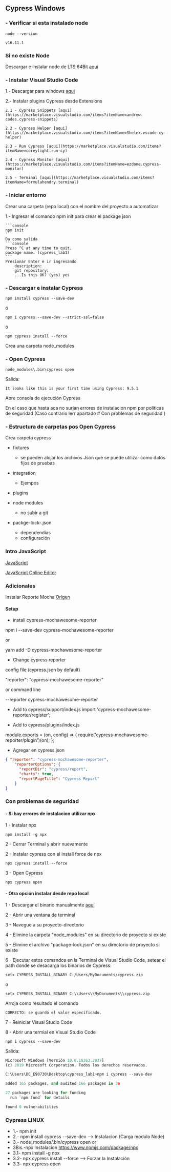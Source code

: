 ## Cypress Windows

### - Verificar si esta instalado node

```console
node --version
```

```console
v16.11.1
```
### Si no existe Node

Descargar e instalar node de LTS 64Bit [aquí](https://nodejs.org/es/download/)


### - Instalar Visual Studio Code

1.- Descargar para windows [aqui](https://code.visualstudio.com/docs/?dv=win)

2.- Instalar plugins Cypress desde Extensions

    2.1 - Cypress Snippets [aqui](https://marketplace.visualstudio.com/items?itemName=andrew-codes.cypress-snippets)

    2.2 - Cypress Helper [aqui](https://marketplace.visualstudio.com/items?itemName=Shelex.vscode-cy-helper)

    2.3 - Run Cypress [aqui](https://marketplace.visualstudio.com/items?itemName=coreylight.run-cy)

    2.4 - Cypress Monitor [aqui](https://marketplace.visualstudio.com/items?itemName=ezdone.cypress-monitor)

    2.5 - Terminal [aqui](https://marketplace.visualstudio.com/items?itemName=formulahendry.terminal)

### - Iniciar entorno

Crear una carpeta (repo local) con el nombre del proyecto a automatizar


1.- Ingresar el comando npm init para crear el package json

    ```console
    npm init
    ```
    Da como salida
    ```console
    Press ^C at any time to quit.
    package name: (cypress_lab1)
    ```
    Presionar Enter e ir ingresando
        description: 
        git repository:
        ...Is this OK? (yes) yes


### - Descargar e instalar Cypress

   ```console
   npm install cypress --save-dev
   ```
   ó
  ```console
  npm i cypress --save-dev --strict-ssl=false
  ``` 
  ó
  ```console
  npm cypress install --force
  ``` 
Crea una carpeta node_modules

### - Open Cypress

```console
node_modules\.bin\cypress open
```
Salida:
```console
It looks like this is your first time using Cypress: 9.5.1
```

Abre consola de ejecución Cypress


En el caso que hasta aca no surjan errores de instalacion npm por politicas de seguridad (Caso contrario lerr apartado # Con problemas de seguridad )



### - Estructura de carpetas pos Open Cypress

Crea carpeta cypress

  - fixtures
    - se pueden alojar los archivos Json que se puede utilizar como datos fijos de pruebas
  
  - integration
    - Ejempos
  
  - plugins

  - node modules
    - no subir a git
  
  - packge-lock-.json
    - dependendias
    - configuración


### Intro JavaScript

[JavaScript](https://developer.mozilla.org/es/docs/Web/JavaScript)

[JavaScript Online Editor](https://jsfiddle.net/)


### Adicionales

Instalar Reporte Mocha [Origen](https://www.npmjs.com/package/cypress-mochawesome-reporter)

#### Setup
- install cypress-mochawesome-reporter

npm i --save-dev cypress-mochawesome-reporter

or

yarn add -D cypress-mochawesome-reporter

- Change cypress reporter

config file (cypress.json by default)

  "reporter": "cypress-mochawesome-reporter"

or command line

--reporter cypress-mochawesome-reporter

- Add to cypress/support/index.js
import 'cypress-mochawesome-reporter/register';

- Add to cypress/plugins/index.js

module.exports = (on, config) => {
  require('cypress-mochawesome-reporter/plugin')(on);
};

- Agregar en cypress.json 
```json
{ "reporter": "cypress-mochawesome-reporter",
    "reporterOptions": {
      "reportDir": "cypress/report",
      "charts": true,
      "reportPageTitle": "Cypress Report"
    }
}
```



### Con problemas de seguridad


#### - Si hay errores de instalacion utilizar npx

1 - Instalar npx

  ```console
  npm install -g npx
  ``` 

2 - Cerrar Terminal y abrir nuevamente


2 - Instalar cypress con el install force de npx

  ```console
  npx cypress install --force
  ``` 
3 - Open Cypress

  ```console
  npx cypress open
  ``` 

#### - Otra opción instalar desde repo local

1 - Descargar el binario manualmente [aquí](https://download.cypress.io/desktop)

2 - Abrir una ventana de terminal

3 - Navegue a su proyecto-directorio

4 - Elimine la carpeta "node_modules" en su directorio de proyecto si existe

5 - Elimine el archivo "package-lock.json" en su directorio de proyecto si existe

6 - Ejecutar estos comandos en la Terminal de Visual Studio Code, setear el path donde se desacarga los binarios de Cypress:
```console
setx CYPRESS_INSTALL_BINARY C:/Users/MyDocuments/cypress.zip
```
o
```console
setx CYPRESS_INSTALL_BINARY C:\\Users\\MyDocuments\\cypress.zip
```

Arroja como resultado el comando
```console
CORRECTO: se guardó el valor especificado.
```

7 - Reiniciar Visual Studio Code

8 - Abrir una termial en Visual Studio Code
   ```console
   npm i cypress --save-dev
   ```
Salida:
```python
Microsoft Windows [Versión 10.0.18363.2037]
(c) 2019 Microsoft Corporation. Todos los derechos reservados.

C:\Users\DC_E90730\Desktop\cypress_lab1>npm i cypress --save-dev

added 165 packages, and audited 166 packages in 3m

27 packages are looking for funding
  run `npm fund` for details

found 0 vulnerabilities
```

### Cypress LINUX

- 1.- npm init
- 2.- npm install cypress --save-dev --> Instalacion (Carga modulo Node)
- 3.- node_modules/.bin/cypress open
or
- 3Bis.-npx Instalacion https://www.npmjs.com/package/npx
- 3.1- npm install -g npx
- 3.2- npx cypress install --force    --> Forzar la Instalaciòn
- 3.3- npx cypress open